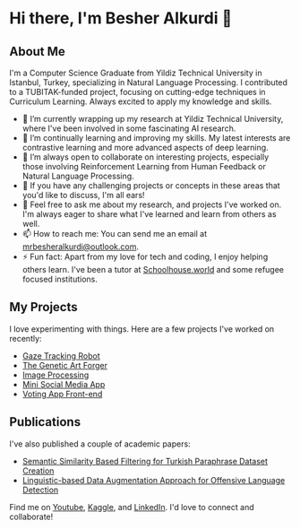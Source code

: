 # Hi there, I'm Besher Alkurdi 👋

## About Me
I'm a Computer Science Graduate from Yildiz Technical University in Istanbul, Turkey, specializing in Natural Language Processing. I contributed to a TUBITAK-funded project, focusing on cutting-edge techniques in Curriculum Learning. Always excited to apply my knowledge and skills.

- 🔭 I’m currently wrapping up my research at Yildiz Technical University, where I've been involved in some fascinating AI research.
- 🌱 I’m continually learning and improving my skills. My latest interests are contrastive learning and more advanced aspects of deep learning.
- 🤝 I’m always open to collaborate on interesting projects, especially those involving Reinforcement Learning from Human Feedback or Natural Language Processing.
- 🤔 If you have any challenging projects or concepts in these areas that you'd like to discuss, I'm all ears!
- 💬 Feel free to ask me about my research, and projects I've worked on. I'm always eager to share what I've learned and learn from others as well.
- 📫 How to reach me: You can send me an email at [mrbesheralkurdi@outlook.com](mailto:mrbesheralkurdi@outlook.com).
- ⚡ Fun fact: Apart from my love for tech and coding, I enjoy helping others learn. I've been a tutor at [Schoolhouse.world](https://schoolhouse.world) and some refugee focused institutions.

## My Projects
I love experimenting with things. Here are a few projects I've worked on recently:

- [Gaze Tracking Robot](https://github.com/mrbesher/gaze-tracking-robot)
- [The Genetic Art Forger](https://github.com/mrbesher/genetic-art-forger)
- [Image Processing](https://github.com/mrbesher/image-processing)
- [Mini Social Media App](https://github.com/kodluyoruz-68-react-native-bootcamp/week_5-12th_group)
- [Voting App Front-end](https://github.com/mrbesher/voting-app-frontend)

## Publications
I've also published a couple of academic papers:
- [Semantic Similarity Based Filtering for Turkish Paraphrase Dataset Creation](https://aclanthology.org/2022.icnlsp-1.14/)
- [Linguistic-based Data Augmentation Approach for Offensive Language Detection](https://ieeexplore.ieee.org/document/9919562)

Find me on [Youtube](https://www.youtube.com/@besheralkurdi), [Kaggle](https://kaggle.com/mrbesher), and [LinkedIn](https://www.linkedin.com/in/mrbesher). I'd love to connect and collaborate!
